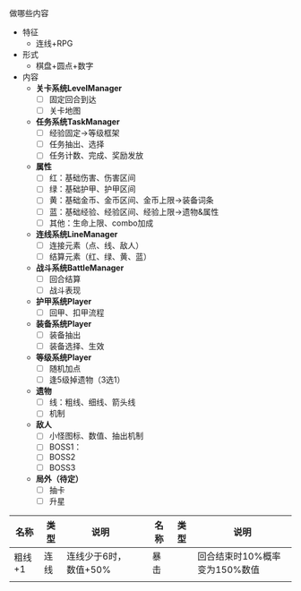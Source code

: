 做哪些内容

- 特征
  - 连线+RPG
- 形式
  - 棋盘+圆点+数字
- 内容
  - **关卡系统LevelManager**
    - [ ]  固定回合到达
    - [ ]  关卡地图
  - **任务系统TaskManager**
    - [ ]  经验固定→等级框架
    - [ ]  任务抽出、选择
    - [ ]  任务计数、完成、奖励发放
  - **属性**
    - [ ]  红：基础伤害、伤害区间
    - [ ]  绿：基础护甲、护甲区间
    - [ ]  黄：基础金币、金币区间、金币上限→装备词条
    - [ ]  蓝：基础经验、经验区间、经验上限→遗物&属性
    - [ ]  其他：生命上限、combo加成
  - **连线系统LineManager**
    - [ ]  连接元素（点、线、敌人）
    - [ ]  结算元素（红、绿、黄、蓝）
  - **战斗系统BattleManager**
    - [ ]  回合结算
    - [ ]  战斗表现
  - **护甲系统Player**
    - [ ]  回甲、扣甲流程
  - **装备系统Player**
    - [ ]  装备抽出
    - [ ]  装备选择、生效
  - **等级系统Player**
    - [ ]  随机加点
    - [ ]  逢5级掉遗物（3选1）
  - **遗物**
    - [ ]  线：粗线、细线、箭头线
    - [ ]  机制
  - **敌人**
    - [ ]  小怪图标、数值、抽出机制
    - [ ]  BOSS1：
    - [ ]  BOSS2
    - [ ]  BOSS3
  - **局外（待定）**
    - [ ]  抽卡
    - [ ]  升星

| 名称   | 类型 | 说明                  |     | 名称 | 类型 | 说明                          |
| ------ | ---- | --------------------- | --- | ---- | ---- | ----------------------------- |
| 粗线+1 | 连线 | 连线少于6时，数值+50% |     | 暴击 |      | 回合结束时10%概率变为150%数值 |
|        |      |                       |     |      |      |                               |